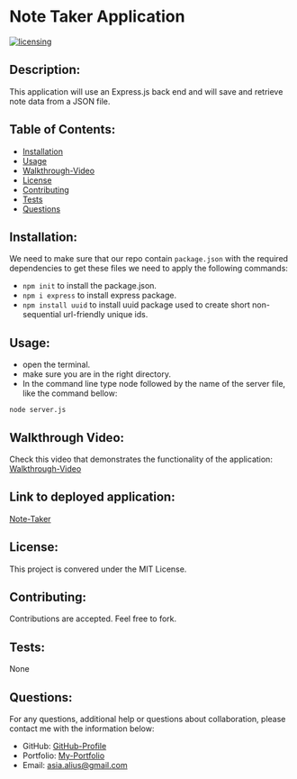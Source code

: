 # Note Taker Application
[![licensing](https://img.shields.io/badge/license-MIT-brightgreen)](https://docs.github.com/en/github/creating-cloning-and-archiving-repositories/licensing-a-repository#searching-github-by-license-type)

## Description:
This application will use an Express.js back end and will save and retrieve note data from a JSON file.

  ## Table of Contents:
  * [Installation](#installation)
  * [Usage](#usage)
  * [Walkthrough-Video](#walkthrough-video)
  * [License](#license)
  * [Contributing](#contributing)
  * [Tests](#tests)
  * [Questions](#questions)
  
  ## Installation:
  We need to make sure that our repo contain `package.json` with the required dependencies to get these files we need to apply the following commands:
  * ``` npm init ``` to install the package.json.
  * ``` npm i express ``` to install express package.
  * ``` npm install uuid ``` to install uuid package used to create short non-sequential url-friendly unique ids.

  ## Usage:
  * open the terminal.
  * make sure you are in the right directory.
  * In the command line type node followed by the name of the server file, like the command bellow: 

  ```
  node server.js  
  ```
  
  ## Walkthrough Video:
  Check this video that demonstrates the functionality of the application:<br />
   [Walkthrough-Video]()
  
  ## Link to deployed application:
   [Note-Taker](https://notes--application.herokuapp.com/)
  
  ## License:
  This project is convered under the MIT License.

  ## Contributing:
  Contributions are accepted. Feel free to fork.
 
  ## Tests:
  
  None

  ## Questions:
  For any questions, additional help or questions about collaboration, please contact me with the information below:
 
  * GitHub: [GitHub-Profile](https://github.com/asia-codeing)
  * Portfolio: [My-Portfolio](https://asia-codeing.github.io/my-Portfolio/)
  * Email: asia.alius@gmail.com